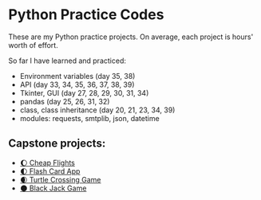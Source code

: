 # Python Practice Codes
These are my Python practice projects. On average, each project is hours' worth of effort.

So far I have learned and practiced:
- Environment variables (day 35, 38)
- API (day 33, 34, 35, 36, 37, 38, 39)
- Tkinter, GUI (day 27, 28, 29, 30, 31, 34)
- pandas (day 25, 26, 31, 32)
- class, class inheritance (day 20, 21, 23, 34, 39)
- modules: requests, smtplib, json, datetime

## Capstone projects:

- [🌔 Cheap Flights]()
- [🌓 Flash Card App](https://github.com/TheVeryPulse/python_practice_codes/tree/main/day_031_flash_card_app)
- [🌒 Turtle Crossing Game](https://github.com/TheVeryPulse/python_practice_codes/tree/main/day_023_turtle_crossing_street)
- [🌑 Black Jack Game ](https://github.com/TheVeryPulse/python_practice_codes/tree/main/day_011_black_jack)